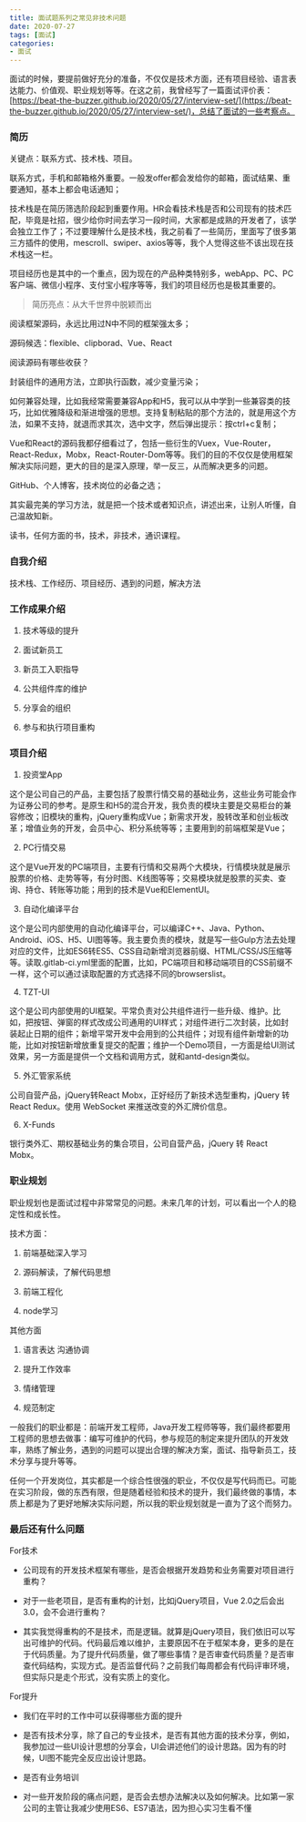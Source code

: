 ```yaml
---
title: 面试题系列之常见非技术问题
date: 2020-07-27
tags: [面试]
categories: 
- 面试
---
```


面试的时候，要提前做好充分的准备，不仅仅是技术方面，还有项目经验、语言表达能力、价值观、职业规划等等。在这之前，我曾经写了一篇面试评价表：[https://beat-the-buzzer.github.io/2020/05/27/interview-set/](https://beat-the-buzzer.github.io/2020/05/27/interview-set/)，总结了面试的一些考察点。

### 简历

关键点：联系方式、技术栈、项目。

联系方式，手机和邮箱格外重要。一般发offer都会发给你的邮箱，面试结果、重要通知，基本上都会电话通知；

技术栈是在简历筛选阶段起到重要作用。HR会看技术栈是否和公司现有的技术匹配，毕竟是社招，很少给你时间去学习一段时间，大家都是成熟的开发者了，该学会独立工作了；不过要理解什么是技术栈，我之前看了一些简历，里面写了很多第三方插件的使用，mescroll、swiper、axios等等，我个人觉得这些不该出现在技术栈这一栏。

项目经历也是其中的一个重点，因为现在的产品种类特别多，webApp、PC、PC客户端、微信小程序、支付宝小程序等等，我们的项目经历也是极其重要的。

> 简历亮点：从大千世界中脱颖而出

阅读框架源码，永远比用过N中不同的框架强太多；

源码候选：flexible、clipborad、Vue、React

阅读源码有哪些收获？

封装组件的通用方法，立即执行函数，减少变量污染；

如何兼容处理，比如我经常需要兼容App和H5，我可以从中学到一些兼容类的技巧，比如优雅降级和渐进增强的思想。支持复制粘贴的那个方法的，就是用这个方法，如果不支持，就退而求其次，选中文字，然后弹出提示：按ctrl+c复制；

Vue和React的源码我都仔细看过了，包括一些衍生的Vuex，Vue-Router，React-Redux，Mobx，React-Router-Dom等等。我们的目的不仅仅是使用框架解决实际问题，更大的目的是深入原理，举一反三，从而解决更多的问题。

GitHub、个人博客，技术岗位的必备之选；

其实最完美的学习方法，就是把一个技术或者知识点，讲述出来，让别人听懂，自己温故知新。

读书，任何方面的书，技术，非技术，通识课程。

### 自我介绍

技术栈、工作经历、项目经历、遇到的问题，解决方法

### 工作成果介绍

1. 技术等级的提升

2. 面试新员工

3. 新员工入职指导

4. 公共组件库的维护

5. 分享会的组织

6. 参与和执行项目重构

### 项目介绍

1. 投资堂App

这个是公司自己的产品，主要包括了股票行情交易的基础业务，这些业务可能会作为证券公司的参考。是原生和H5的混合开发，我负责的模块主要是交易柜台的兼容修改；旧模块的重构，jQuery重构成Vue；新需求开发，股转改革和创业板改革；增值业务的开发，会员中心、积分系统等等；主要用到的前端框架是Vue；

2. PC行情交易

这个是Vue开发的PC端项目，主要有行情和交易两个大模块，行情模块就是展示股票的价格、走势等等，有分时图、K线图等等；交易模块就是股票的买卖、查询、持仓、转账等功能；用到的技术是Vue和ElementUI。

3. 自动化编译平台

这个是公司内部使用的自动化编译平台，可以编译C++、Java、Python、Android、iOS、H5、UI图等等。我主要负责的模块，就是写一些Gulp方法去处理对应的文件，比如ES6转ES5、CSS自动新增浏览器前缀、HTML/CSS/JS压缩等等。读取.gitlab-ci.yml里面的配置，比如，PC端项目和移动端项目的CSS前缀不一样，这个可以通过读取配置的方式选择不同的browserslist。

4. TZT-UI

这个是公司内部使用的UI框架。平常负责对公共组件进行一些升级、维护。比如，把按钮、弹窗的样式改成公司通用的UI样式；对组件进行二次封装，比如封装起止日期的组件；新增平常开发中会用到的公共组件；对现有组件新增新的功能，比如对按钮新增放重复提交的配置；维护一个Demo项目，一方面是给UI测试效果，另一方面是提供一个文档和调用方式，就和antd-design类似。

5. 外汇管家系统

公司自营产品，jQuery转React Mobx，正好经历了新技术选型重构，jQuery 转 React Redux。使用 WebSocket 来推送改变的外汇牌价信息。

6. X-Funds

银行类外汇、期权基础业务的集合项目，公司自营产品，jQuery 转 React Mobx。

### 职业规划

职业规划也是面试过程中非常常见的问题。未来几年的计划，可以看出一个人的稳定性和成长性。

技术方面：

1. 前端基础深入学习

2. 源码解读，了解代码思想

3. 前端工程化

4. node学习

其他方面

1. 语言表达 沟通协调

2. 提升工作效率

3. 情绪管理

4. 规范制定

一般我们的职业都是：前端开发工程师，Java开发工程师等等，我们最终都要用工程师的思想去做事：编写可维护的代码，参与规范的制定来提升团队的开发效率，熟练了解业务，遇到的问题可以提出合理的解决方案，面试、指导新员工，技术分享与提升等等。

任何一个开发岗位，其实都是一个综合性很强的职业，不仅仅是写代码而已。可能在实习阶段，做的东西有限，但是随着经验和技术的提升，我们最终做的事情，本质上都是为了更好地解决实际问题，所以我的职业规划就是一直为了这个而努力。

### 最后还有什么问题

For技术

 - 公司现有的开发技术框架有哪些，是否会根据开发趋势和业务需要对项目进行重构？

 - 对于一些老项目，是否有重构的计划，比如jQuery项目，Vue 2.0之后会出3.0，会不会进行重构？

 - 其实我觉得重构的不是技术，而是逻辑。就算是jQuery项目，我们依旧可以写出可维护的代码。代码最后难以维护，主要原因不在于框架本身，更多的是在于代码质量。为了提升代码质量，做了哪些事情？是否审查代码质量？是否审查代码结构，实现方式。是否监督代码？之前我们每周都会有代码评审环境，但实际只是走个形式，没有实质上的变化。

For提升

 - 我们在平时的工作中可以获得哪些方面的提升

 - 是否有技术分享，除了自己的专业技术，是否有其他方面的技术分享，例如，我参加过一些UI设计思想的分享会，UI会讲述他们的设计思路。因为有的时候，UI图不能完全反应出设计思路。

 - 是否有业务培训

 - 对一些开发阶段的痛点问题，是否会去想办法解决以及如何解决。比如第一家公司的主管让我减少使用ES6、ES7语法，因为担心实习生看不懂

